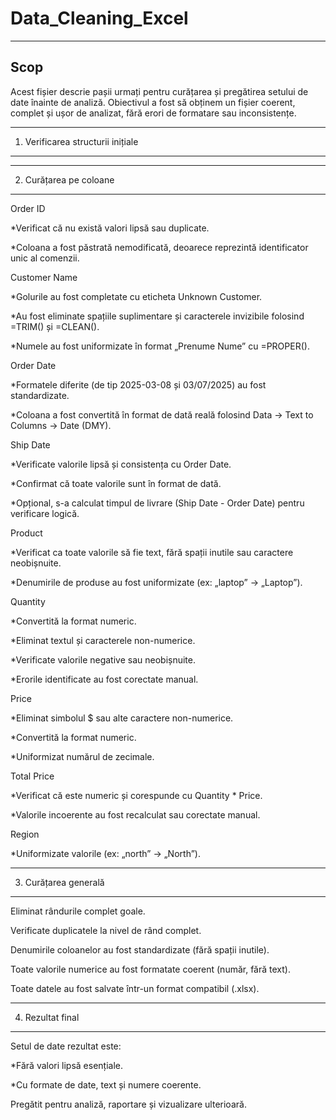 # Data_Cleaning_Excel
---------------------------------------
Scop
---------------------------------------

Acest fișier descrie pașii urmați pentru curățarea și pregătirea setului de date înainte de analiză.
Obiectivul a fost să obținem un fișier coerent, complet și ușor de analizat, fără erori de formatare sau inconsistențe.

---------------------------------------
1. Verificarea structurii inițiale
---------------------------------------

---------------------------------------
2. Curățarea pe coloane
---------------------------------------

Order ID

*Verificat că nu există valori lipsă sau duplicate.

*Coloana a fost păstrată nemodificată, deoarece reprezintă identificator unic al comenzii.


Customer Name

*Golurile au fost completate cu eticheta Unknown Customer.

*Au fost eliminate spațiile suplimentare și caracterele invizibile folosind =TRIM() și =CLEAN().

*Numele au fost uniformizate în format „Prenume Nume” cu =PROPER().


Order Date

*Formatele diferite (de tip 2025-03-08 și 03/07/2025) au fost standardizate.

*Coloana a fost convertită în format de dată reală folosind Data → Text to Columns → Date (DMY).


Ship Date

*Verificate valorile lipsă și consistența cu Order Date.

*Confirmat că toate valorile sunt în format de dată.

*Opțional, s-a calculat timpul de livrare (Ship Date - Order Date) pentru verificare logică.


Product

*Verificat ca toate valorile să fie text, fără spații inutile sau caractere neobișnuite.

*Denumirile de produse au fost uniformizate (ex: „laptop” → „Laptop”).


Quantity

*Convertită la format numeric.

*Eliminat textul și caracterele non-numerice.

*Verificate valorile negative sau neobișnuite.

*Erorile identificate au fost corectate manual.


Price

*Eliminat simbolul $ sau alte caractere non-numerice.

*Convertită la format numeric.

*Uniformizat numărul de zecimale.


Total Price

*Verificat că este numeric și corespunde cu Quantity * Price.

*Valorile incoerente au fost recalculat sau corectate manual.


Region

*Uniformizate valorile (ex: „north” → „North”).


-----------------------------------------------------------
3. Curățarea generală
-----------------------------------------------------------
Eliminat rândurile complet goale.

Verificate duplicatele la nivel de rând complet.

Denumirile coloanelor au fost standardizate (fără spații inutile).

Toate valorile numerice au fost formatate coerent (număr, fără text).

Toate datele au fost salvate într-un format compatibil (.xlsx).


-----------------------------------------------------------
4. Rezultat final
-----------------------------------------------------------
Setul de date rezultat este:

*Fără valori lipsă esențiale.

*Cu formate de date, text și numere coerente.

Pregătit pentru analiză, raportare și vizualizare ulterioară.
